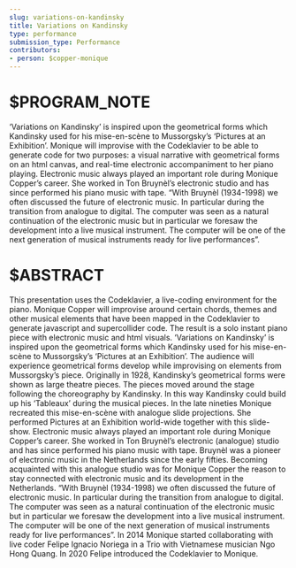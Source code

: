 ```yaml
---
slug: variations-on-kandinsky
title: Variations on Kandinsky
type: performance
submission_type: Performance
contributors:
- person: $copper-monique
---
```


# $PROGRAM_NOTE

‘Variations on Kandinsky’ is inspired upon the geometrical forms which Kandinsky used for his mise-en-scène to Mussorgsky’s ‘Pictures at an Exhibition’. Monique will improvise with the Codeklavier to be able to generate code for two purposes: a visual narrative with geometrical forms on an html canvas, and real-time electronic accompaniment to her piano playing. Electronic music always played an important role during Monique Copper’s career. She worked in Ton Bruynèl’s electronic studio and has since performed his piano music with tape. “With Bruynèl (1934-1998) we often discussed the future of electronic music. In particular during the transition from analogue to digital. The computer was seen as a natural continuation of the electronic music but in particular we foresaw the development into a live musical instrument. The computer will be one of the next generation of musical instruments ready for live performances”.

# $ABSTRACT

This presentation uses the Codeklavier, a live-coding environment for the piano. Monique Copper will improvise around certain chords, themes and other musical elements that have been mapped in the Codeklavier to generate javascript and supercollider code. The result is a solo instant piano piece with electronic music and html visuals. ‘Variations on Kandinsky’ is inspired upon the geometrical forms which Kandinsky used for his mise-en-scène to Mussorgsky’s ‘Pictures at an Exhibition’. The audience will experience geometrical forms develop while improvising on elements from Mussorgsky’s piece. Originally in 1928, Kandinsky’s geometrical forms were shown as large theatre pieces. The pieces moved around the stage following the choreography by Kandinsky. In this way Kandinsky could build up his ‘Tableaux’ during the musical pieces. In the late nineties Monique recreated this mise-en-scène with analogue slide projections. She performed Pictures at an Exhibition world-wide together with this slide-show. Electronic music always played an important role during Monique Copper’s career. She worked in Ton Bruynèl’s electronic (analogue) studio and has since performed his piano music with tape. Bruynèl was a pioneer of electronic music in the Netherlands since the early fifties. Becoming acquainted with this analogue studio was for Monique Copper the reason to stay connected with electronic music and its development in the Netherlands. “With Bruynèl (1934-1998) we often discussed the future of electronic music. In particular during the transition from analogue to digital. The computer was seen as a natural continuation of the electronic music but in particular we foresaw the development into a live musical instrument. The computer will be one of the next generation of musical instruments ready for live performances”. In 2014 Monique started collaborating with live coder Felipe Ignacio Noriega in a Trio with Vietnamese musician Ngo Hong Quang. In 2020 Felipe introduced the Codeklavier to Monique.